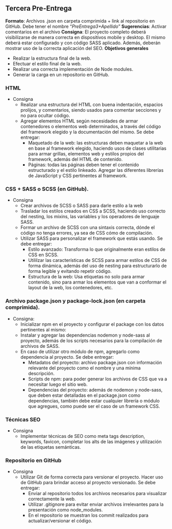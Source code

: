 ## Tercera Pre-Entrega
**Formato**: Archivos .json en carpeta comprimida + link al repositorio en GitHub.  Debe tener el nombre “*PreEntrega3+Apellido*”
**Sugerencias**: Activar comentarios en el archivo
**Consigna**: 	El proyecto completo deberá visibilizarse de manera correcta en dispositivos mobile y desktop. El mismo deberá estar configurado y con código SASS aplicado. Además, deberán mostrar uso de la correcta aplicación del SEO. 
**Objetivos generales**
- Realizar la estructura final de la web.
- Efectuar el estilo final de la web.
- Realizar una correcta implementación de Node modules.
- Generar la carga en un repositorio en GitHub.



### HTML
- Consigna
	- Realizar una estructura del HTML con buena indentación, espacios prolijos, y comentarios, siendo usados para comentar secciones y no para ocultar código.
	- Agregar elementos HTML según necesidades de armar contenedores o elementos web determinados, a través del código del framework elegido y la documentación del mismo.
	Se debe entregar:
		- Maquetado de la web: las estructuras deben maquetar a la web en base al framework elegido, haciendo usos de clases utilitarias para armar grillas, elementos web y estilos propios del framework, además del HTML de contenido. 
		- Páginas: todas las páginas deben tener el contenido estructurado y el estilo linkeado. Agregar las diferentes librerías de JavaScript y CSS pertinentes al framework.

### CSS + SASS o SCSS (en GitHub).
- Consigna
	- Crear archivos de SCSS o SASS para darle estilo a la web
	- Trasladar los estilos creados en CSS a SCSS, haciendo uso correcto del nesting, los mixins, las variables y los operadores de lenguaje SASS.
	- Formar un archivo de SCSS con una sintaxis correcta, dónde el código no tenga errores, ya sea de CSS cómo de compilación.
	- Utilizar SASS para personalizar el framework que estás usando.
	Se debe entregar:
		- Estilo avanzado: Transforma lo que originalmente eran estilos de CSS en SCSS.
		- Utililzar las características de SCSS para armar estilos de CSS de forma dinámica, además del uso de nesting para estructurarlo de forma legible y evitando repetir código.
		- Estructura de la web: Usa etiquetas no solo para armar contenido, sino para armar los elementos que van a conformar el layout de la web, los contenedores, etc.

### Archivo package.json y package-lock.json (en carpeta comprimida).
- Consigna:
	- Inicializar npm en el proyecto y configurar el package con los datos pertinentes al mismo:
	- Instalar y agregar las dependencias nodemon y node-sass al proyecto, además de los scripts necesarios para la compilación de archivos de SASS.
	- En caso de utilizar otro módulo de npm, agregarlo como dependencia al proyecto.
Se debe entregar:
		- Metadatos del proyecto: archivo package.json con información relevante del proyecto como el nombre y una mínima descripción.
		- Scripts de npm: para poder generar los archivos de CSS que va a necesitar luego el sitio web.
		- Dependencias del proyecto: además de nodemon y node-sass, que deben estar detalladas en el package.json como dependencias, también debe estar cualquier librería o módulo que agregues, como puede ser el caso de un framework CSS.

### Técnicas SEO
- Consigna
	- Implementar técnicas de SEO como meta tags description, keywords, favicon, completar los alts de las imágenes y utilización de las etiquetas semánticas.

### Repositorio en GitHub 
- Consigna
	- Utilizar Git de forma correcta para versionar el proyecto. Hacer uso de GitHub para brindar acceso al proyecto versionado.
Se debe entregar:
		- Enviar al repositorio todos los archivos necesarios para visualizar correctamente la web.
		- Utilizar .gitignore para evitar enviar archivos irrelevantes para la presentación como node_modules.
		- En el repositorio se muestran los commit realizados para actualizar/versionar el código.
